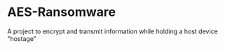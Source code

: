 # AES-Ransomware
A project to encrypt and transmit information while holding a host device "hostage"
